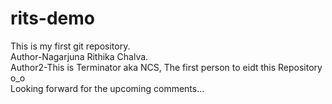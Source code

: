 # rits-demo

This is my first git repository.
<br>
Author-Nagarjuna Rithika Chalva.
<br>
Author2-This is Terminator aka NCS, The first person to eidt this Repository o_o
<br>
Looking forward for the upcoming comments...

